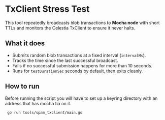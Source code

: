 # TxClient Stress Test

This tool repeatedly broadcasts blob transactions to **Mocha node** with short TTLs and monitors the Celestia TxClient to ensure it never halts.

## What it does

- Submits random blob transactions at a fixed interval (`intervalMs`).
- Tracks the time since the last successful broadcast.
- Fails if no successful submission happens for more than 10 seconds.
- Runs for `testDurationSec` seconds by default, then exits cleanly.

## How to run

Before running the script you will have to set up a keyring directory with an address that has mocha tia on it.

```bash
 go run tools/spam_txclient/main.go
 ```
